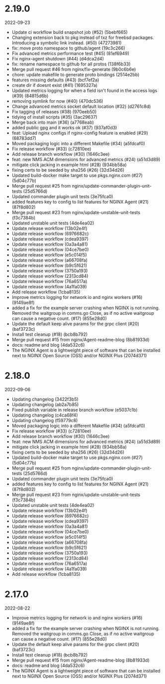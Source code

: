 
2.19.0
=============
2022-09-23

* Update ci workflow build snapshot job (#52) (5bebf665)
* Changing extension back to pkg instead of txz for freebsd packages. Introducing a symbolic link instead. (#50) (47273981)
* fix: move proto namespace to github/agent (19c3c266)
* Fix advanced metrics performance test (#45) (81ef6949)
* Fix nginx-agent shutdown (#44) (d4dca2d4)
* fix: rename namespace to github for all protos (138f6b33)
* Merge pull request #46 from nginx/fix-generate (9b0c6b6e)
* chore: update makefile to generate proto bindings (2514e2bb)
* features missing defaults (#43) (bcf7ef2a)
* create dir if doesnt exist (#41) (1695327a)
* Updated metrics logging for when a field isn't found in the access logs (#39) (84815d6b)
* removing symlink for now (#40) (470dc536)
* Change advanced metrics socket default location (#32) (d2761c8d)
* Fix tagging of releases (#38) (970eeb50)
* tidying of install scripts (#35) (3ac29637)
* Merge  back into main (#36) (a7768eab)
* added public gpg and it works ok (#37) (937af0d3)
* feat: Upload nginx configs if nginx-config feature is enabled (#29) (68783dd7)
* Moved packaging logic into a different Makefile (#34) (a5fdcaf0)
* Fix release workflow (#33) (c72810ee)
* Add release branch workflow (#30) (1646c3ee)
* feat: new NMS ACM dimensions for advanced metrics (#24) (a51d3d89)
* mitigate click jacking in example html (#28) (934bb58a)
* fixing certs to be seeded by sha256 (#26) (32d34d26)
* Updated build-docker make target to use pkgs.nginx.com (#27) (5d04c77b)
* Merge pull request #25 from nginx/update-commander-plugin-unit-tests (25d5766d)
* Updated commander plugin unit tests (3e75fca0)
* added features key to config to list features for NGINX Agent (#21) (87f8d802)
* Merge pull request #23 from nginx/update-unstable-unit-tests (f3c7384b)
* Updated unstable unit tests (4de4ea02)
* Update release workflow (13b02e4f)
* Update release workflow (6976682c)
* Update release workflow (cdea9397)
* Update release workflow (0a3a4a81)
* Update release workflow (04ce7be0)
* Update release workflow (e5c014f5)
* Update release workflow (a66708fa)
* Update release workflow (b9c5f621)
* Update release workflow (3750a193)
* Update release workflow (2313cd84)
* Update release workflow (76a6517a)
* Update release workflow (4a1fa039)
* Add release workflow (1cba8135)
* Improve metrics logging for network io and nginx workers (#16) (9149ae8f)
* added a fix for the example server crashing when NGINX is not running. Removed the waitgroup in comms.go Close, as if no active waitgroup can cause a negative count. (#17) (855e28d0)
* Update the default keep alive params for the grpc client (#20) (baf3723c)
* Install test cleanup (#18) (bcb8b792)
* Merge pull request #15 from nginx/Agent-readme-blog (8b81933d)
* docs: readme and blog (4da532c6)
* The NGINX Agent is a lightweight piece of software that can be installed next to NGINX Open Source (OSS) and/or NGINX Plus (2074d371)

2.18.0
=============
2022-09-06

* Updating changelog (3422f3b5)
* Updating changelog (ab2a7b85)
* Fixed publish variable in release branch workflow (e5037c1b)
* Updating changelog (c4ca68f4)
* Updating changelog (f59779c8)
* Moved packaging logic into a different Makefile (#34) (a5fdcaf0)
* Fix release workflow (#33) (c72810ee)
* Add release branch workflow (#30) (1646c3ee)
* feat: new NMS ACM dimensions for advanced metrics (#24) (a51d3d89)
* mitigate click jacking in example html (#28) (934bb58a)
* fixing certs to be seeded by sha256 (#26) (32d34d26)
* Updated build-docker make target to use pkgs.nginx.com (#27) (5d04c77b)
* Merge pull request #25 from nginx/update-commander-plugin-unit-tests (25d5766d)
* Updated commander plugin unit tests (3e75fca0)
* added features key to config to list features for NGINX Agent (#21) (87f8d802)
* Merge pull request #23 from nginx/update-unstable-unit-tests (f3c7384b)
* Updated unstable unit tests (4de4ea02)
* Update release workflow (13b02e4f)
* Update release workflow (6976682c)
* Update release workflow (cdea9397)
* Update release workflow (0a3a4a81)
* Update release workflow (04ce7be0)
* Update release workflow (e5c014f5)
* Update release workflow (a66708fa)
* Update release workflow (b9c5f621)
* Update release workflow (3750a193)
* Update release workflow (2313cd84)
* Update release workflow (76a6517a)
* Update release workflow (4a1fa039)
* Add release workflow (1cba8135)

2.17.0
=============
2022-08-22

* Improve metrics logging for network io and nginx workers (#16) (9149ae8f)
* added a fix for the example server crashing when NGINX is not running. Removed the waitgroup in comms.go Close, as if no active waitgroup can cause a negative count. (#17) (855e28d0)
* Update the default keep alive params for the grpc client (#20) (baf3723c)
* Install test cleanup (#18) (bcb8b792)
* Merge pull request #15 from nginx/Agent-readme-blog (8b81933d)
* docs: readme and blog (4da532c6)
* The NGINX Agent is a lightweight piece of software that can be installed next to NGINX Open Source (OSS) and/or NGINX Plus (2074d371)
